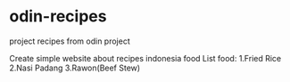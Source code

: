 # odin-recipes
project recipes from odin project

Create simple website about recipes indonesia food
List food:
1.Fried Rice
2.Nasi Padang
3.Rawon(Beef Stew)
